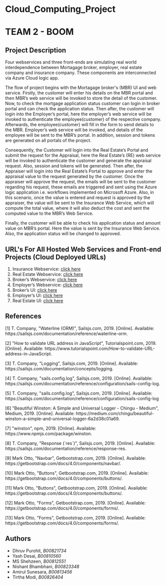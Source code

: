 # Cloud_Computing_Project

# TEAM 2 - BOOM

## Project Description

<p>Four webservices and three front-ends are simulating real world interdependence between Mortagage broker, employer, real estate company and insurance company. These components are interconnected via Azure Cloud logic app.</p>

<p>The flow of project begins with the Mortagage broker's (MBR) UI and web service. Firstly, the customer will enter his details on the MBR portal and then MBR’s web service will be invoked to store the detail of the customer. Now, to check the mortgage application status customer can login in broker portal and can check the application status. Then after, the customer will login into the Employer’s portal, here the employer’s web service will be invoked to authenticate the employee(customer) of the respective company. Afterwards, the employee(customer) will fill in the form to send details to the MBR. Employer’s web service will be invoked, and details of the employee will be sent to the MBR’s portal. In addition, session and tokens are generated on all portals of the project.</p>
<p>Consequently, the Customer will login into the Real Estate’s Portal and submit the request for the Appraisal, here the Real Estate’s (RE) web service will be invoked to authenticate the customer and generate the appraisal request. Also, session and tokens will be generated. Then after, the Appraiser will login into the Real Estate’s Portal to approve and enter the appraisal value to the request generated by the customer. Once the appraiser will approve the request, the emails will be sent to the customer regarding his request, these emails are triggered and sent using the Azure logic application i.e. workflows implemented on Microsoft Azure. Also, in this scenario, once the value is entered and request is approved by the appraiser, the value will be sent to the Insurance Web Service, which will compute the total value, where it will also deduct the cost and sent the computed value to the MBR’s Web Service.</p>
<p>Finally, the customer will be able to check his application status and amount value on MBR’s portal. Here the value is sent by the Insurance Web Service. Also, the application status will be changed to approved. </p>

## URL's For All Hosted Web Services and Front-end Projects (Cloud Deployed URLs)

1. Insurance Webservice: [click here](https://insuranceservice.herokuapp.com/)
2. Real Estate Webservice: [click here](https://realestatewebservice.herokuapp.com/)
3. Broker’s Webservice: [click here](https://brokerwebservice.herokuapp.com/)
4. Employer’s Webservice: [click here](https://employerservice.herokuapp.com/)
5. Broker’s UI: [click here](https://brokerui.herokuapp.com/)
6. Employer’s UI: [click here](https://employerui.herokuapp.com/)
7. Real Estate UI: [click here](https://realestateui.herokuapp.com/)

## References

<p>[1] T. Company, "Waterline (ORM)", Sailsjs.com, 2019. [Online]. Available: https://sailsjs.com/documentation/reference/waterline-orm. </p>
<p>[2] "How to validate URL address in JavaScript", Tutorialspoint.com, 2019. [Online]. Available: https://www.tutorialspoint.com/How-to-validate-URL-address-in-JavaScript. </p>
<p>[3] T. Company, "Logging", Sailsjs.com, 2019. [Online]. Available: https://sailsjs.com/documentation/concepts/logging. </p>
<p>[4] T. Company, "sails.config.log", Sailsjs.com, 2019. [Online]. Available: https://sailsjs.com/documentation/reference/configuration/sails-config-log. </p>
<p>[5] T. Company, "sails.config.log", Sailsjs.com, 2019. [Online]. Available: https://sailsjs.com/documentation/reference/configuration/sails-config-log</p>
<p>[6] "Beautiful Winston: A Simple and Universal Logger - Chingu - Medium", Medium, 2019. [Online]. Available: https://medium.com/chingu/beautiful-winston-a-simple-and-universal-logger-6a2d38c01a69. </p>
<p>[7] "winston", npm, 2019. [Online]. Available: https://www.npmjs.com/package/winston. </p>
<p>[8] T. Company, "Response (`res`)", Sailsjs.com, 2019. [Online]. Available: https://sailsjs.com/documentation/reference/response-res. </p>
<p>[9] Mark Otto, "Navbar", Getbootstrap.com, 2019. [Online]. Available: https://getbootstrap.com/docs/4.0/components/navbar/.</p>
<p>[10] Mark Otto, "Buttons", Getbootstrap.com, 2019. [Online]. Available: https://getbootstrap.com/docs/4.0/components/buttons/.</p>
<p>[11] Mark Otto, "Buttons", Getbootstrap.com, 2019. [Online]. Available: https://getbootstrap.com/docs/4.0/components/buttons/. </p>
<p>[12] Mark Otto, "Forms", Getbootstrap.com, 2019. [Online]. Available: https://getbootstrap.com/docs/4.0/components/forms/.</p>
<p>[13] Mark Otto, "Forms", Getbootstrap.com, 2019. [Online]. Available: https://getbootstrap.com/docs/4.0/components/forms/.</p>

## Authors

- Dhruv Purohit, _B00821734_
- Yash Desai, _B00810560_
- MS Shehzeen, _B00812551_
- Nishant Bhambhani, _B00823348_
- Amirul Sunesara, _B00813456_
- Tirtha Modi, _B00826404_
